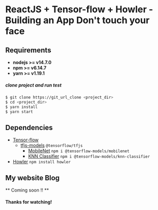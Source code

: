 # ReactJS + Tensor-flow + Howler - Building an App Don't touch your face

## Requirements

- **nodejs >= v14.7.0**
- **npm >= v6.14.7**
- **yarn >= v1.19.1**

##### clone project and run test

```bash
$ git clone https://git_url_clone <project_dir>
$ cd <project_dir>
$ yarn install
$ yarn start
```

## Dependencies

- [Tensor-flow](https://github.com/tensorflow)
  - [tfjs-models](https://github.com/tensorflow/tfjs-models)
    `@tensorflow/tfjs`
    - [MobileNet](https://github.com/tensorflow/tfjs-models/tree/master/mobilenet)
      `npm i @tensorflow-models/mobilenet`
    - [KNN Classifier](https://github.com/tensorflow/tfjs-models/tree/master/knn-classifier)
      `npm i @tensorflow-models/knn-classifier`
- [Howler](https://github.com/goldfire/howler.js/)
  `npm install howler`

## My website Blog

** Coming soon !! **

#### Thanks for watching!
